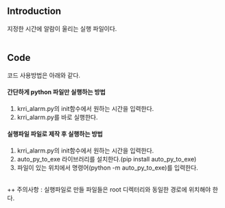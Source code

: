 ## Introduction
지정한 시간에 알람이 울리는 실행 파일이다.
<br><br>

## Code
코드 사용방법은 아래와 같다.

#### 간단하게 python 파일만 실행하는 방법
1. krri_alarm.py의 init함수에서 원하는 시간을 입력한다.
2. krri_alarm.py를 바로 실행한다.

#### 실행파일 파일로 제작 후 실행하는 방법
1. krri_alarm.py의 init함수에서 원하는 시간을 입력한다.
2. auto_py_to_exe 라이브러리를 설치한다.(pip install auto_py_to_exe)
3. 파일이 있는 위치에서 명령어(python -m auto_py_to_exe)를 입력한다.
<br><br>

++ 주의사항 : 실행파일로 만들 파일들은 root 디렉터리와 동일한 경로에 위치해야 한다.
